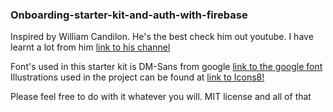 ### Onboarding-starter-kit-and-auth-with-firebase

Inspired by William Candilon. He's the best check him out youtube. I have learnt a lot from him [link to his channel](https://www.youtube.com/channel/UC806fwFWpiLQV5y-qifzHnA)

Font's used in this starter kit is DM-Sans from google [link to the google font](https://fonts.google.com/?query=DM)
Illustrations used in the project can be found at [link to Icons8!](https://icons8.com/illustrations)

Please feel free to do with it whatever you will. MIT license and all of that
